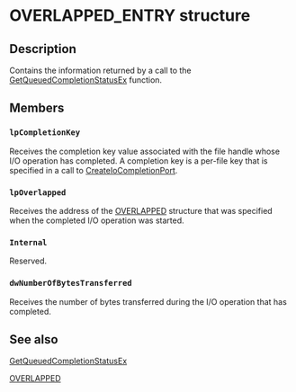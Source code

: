 # OVERLAPPED_ENTRY structure

## Description

Contains the information returned by a call to the
[GetQueuedCompletionStatusEx](https://learn.microsoft.com/windows/desktop/FileIO/getqueuedcompletionstatusex-func)
function.

## Members

### `lpCompletionKey`

Receives the completion key value associated with the file handle whose I/O operation has completed. A
completion key is a per-file key that is specified in a call to
[CreateIoCompletionPort](https://learn.microsoft.com/windows/desktop/FileIO/createiocompletionport).

### `lpOverlapped`

Receives the address of the [OVERLAPPED](https://learn.microsoft.com/windows/desktop/api/minwinbase/ns-minwinbase-overlapped) structure
that was specified when the completed I/O operation was started.

### `Internal`

Reserved.

### `dwNumberOfBytesTransferred`

Receives the number of bytes transferred during the I/O operation that has completed.

## See also

[GetQueuedCompletionStatusEx](https://learn.microsoft.com/windows/desktop/FileIO/getqueuedcompletionstatusex-func)

[OVERLAPPED](https://learn.microsoft.com/windows/desktop/api/minwinbase/ns-minwinbase-overlapped)